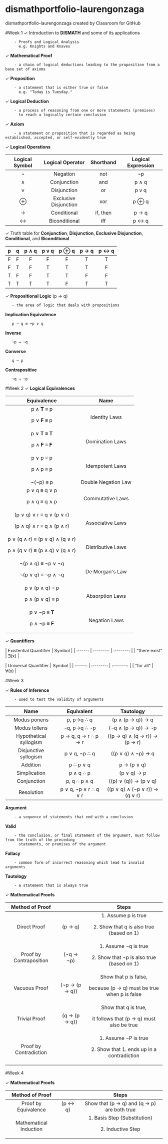 # dismathportfolio-laurengonzaga
dismathportfolio-laurengonzaga created by Classroom for GitHub

#Week 1
✓ Introduction to **DISMATH** and some of its applications

        - Proofs and Logical Analysis
          e.g. Knights and Knaves
 
✓ **Mathematical Proof**

        - a chain of logical deductions leading to the proposition from a base set of axioms

✓ **Proposition**

        - a statement that is either true or false
          e.g. "Today is Tuesday."

✓ **Logical Deduction**

        - a process of reasoning from one or more statements (premises)
          to reach a logically certain conclusion

✓ **Axiom**

        - a statement or proposition that is regarded as being established, accepted, or self-evidently true

✓ **Logical Operations**

| Logical Symbol  |  Logical Operator | Shorthand | Logical Expression |
| :-----: | :-------: | :-----: | :-------: |
| ¬ | Negation | not | ¬p |
| ∧ | Conjunction | and | p ∧ q |
| v | Disjunction | or | p v q |
| ⊕ | Exclusive Disjunction | xor |  p ⊕ q |
| → | Conditional | if, then | p → q |
| ↔ | Biconditional | iff | p ↔ q |
  
  
✓ Truth table for **Conjunction**, **Disjunction**, **Exclusive Disjunction**, **Conditional**, and **Biconditional**
  
| p | q | p ∧ q | p v q | p ⊕ q | p → q | p ↔ q |
| :-----: | :-----: | :-----: | :-------: | :-----: | :-------: | :-------:|
| F | F | F | F | F | T | T |
| F | T | F | T | T | T | F |
| T | F | F | T | T | F | F |
| T | T | T | T | F | T | T |


✓ **Propositional Logic** (p → q)
  
       - the area of logic that deals with propositions
  
**Implication Equivalence**

       p → q ≡ ¬p ∨ q
 
**Inverse**

       ¬p → ¬q
**Converse**

       q → p
**Contrapositive**

       ¬q → ¬p


#Week 2
✓ **Logical Equivalences**

| Equivalence | Name |
| :---------: | :--: |
| p ∧ <b>T</b> ≡ p <p>p ∨ <b>F</b> ≡ p</p> | Identity Laws |
| p ∨ <b>T</b> ≡ <b>T</b> <p>p ∧ <b>F</b> ≡ <b>F</b> | Domination Laws |
| p ∨ p ≡ p <p>p ∧ p ≡ p | Idempotent Laws |
| ¬(¬p) ≡ p | Double Negation Law |
| p ∨ q ≡ q ∨ p <p>p ∧ q ≡ q ∧ p</p> | Commutative Laws |
| (p ∨ q) ∨ r ≡ q ∨ (p ∨ r) <p>(p ∧ q) ∧ r ≡ q ∧ (p ∧ r)</p> | Associative Laws |
| p ∨ (q ∧ r) ≡ (p ∨ q) ∧ (q ∨ r) <p> p ∧ (q ∨ r) ≡ (p ∧ q) ∨ (q ∧ r)</p> | Distributive Laws |
| ¬(p ∧ q) ≡ ¬p ∨ ¬q <p>¬(p ∨ q) ≡ ¬p ∧ ¬q</p> | De Morgan's Law |
| p ∨ (p ∧ q) ≡ p <p>p ∧ (p ∨ q) ≡ p</p> | Absorption Laws |
| p ∨ ¬p ≡ <b>T</b> <p>p ∧ ¬p ≡ <b>F</b> | Negation Laws |


✓ **Quantifiers**

| Existential Quantifier  | Symbol  |
| :-----: | :-------: | :-------: |
| "there exist" | ∃(x) |

| Universal Quantifier  | Symbol  |
| :-----: | :-------: | :-------: |
| "for all" | ∀(x) |


#Week 3

✓ **Rules of Inference**

        - used to test the validity of arguments


| Name | Equivalent | Tautology |
|:-----------:|:-------------:|:-----------:|
| Modus ponens | p, p→q ∴ q | (p ∧ (p → q)) → q |
| Modus tollens | ¬q, p→q ∴ ¬p | (¬q ∧ (p → q)) → ¬p |
| Hypothetical syllogism | p → q, q → r ∴ p → r | ((p → q) ∧ (q → r)) → (p → r) |
| Disjunctive syllogism | p ∨ q, ¬p ∴ q | ((p ∨ q) ∧ ¬p) → q |
| Addition | p ∴ p ∨ q | p → (p ∨ q) |
| Simplication | p ∧ q ∴ p | (p ∨ q) → p |
| Conjunction | p, q ∴ p ∧ q | ((p) ∨ (q)) → (p ∨ q) |
| Resolution | p ∨ q, ¬p ∨ r ∴ q ∨ r | ((p ∨ q) ∧ (¬p ∨ r)) → (q ∨ r) |


**Argument**

        - a sequence of statements that end with a conclusion

**Valid**

        - the conclusion, or final statement of the argument, must follow from the truth of the preceding
          statements, or premises of the argument

**Fallacy**

        - common form of incorrect reasoning which lead to invalid arguments
        
**Tautology**

        - a statement that is always true


✓ **Mathematical Proofs**

| Method of Proof | | Steps |
|:-----: | :-------: | :-------: | 
| Direct Proof | (p → q) | 1. Assume p is true <p>2. Show that q is also true (based on 1)</p> |
| Proof by Contraposition | (¬q → ¬p) | 1. Assume ¬q is true <p>2. Show that ¬p is also true (based on 1)</p> |
| Vacuous Proof | (¬p → (p → q)) | Show that p is false, <p>because (p → q) must be true when p is false</p> |
| Trivial Proof | (q → (p → q)) | Show that q is true, <p>it follows that (p → q) must also be true</p> |
| Proof by Contradiction | | 1. Assume ¬P is true <p>2. Show that 1. ends up in a contradiction</p> |


#Week 4

✓ **Mathematical Proofs**

| Method of Proof | | Steps |
|:-----: | :-------: | :-------: | 
| Proof by Equivalence | (p ↔ q) | Show that (p → q) and (q → p) are both true |
| Mathematical Induction | | 1. Basis Step (Substitution) <p>2. Inductive Step </p> |


